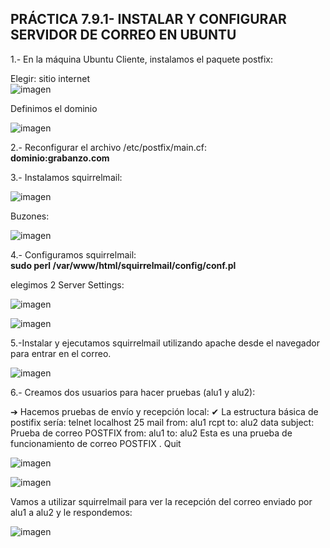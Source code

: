 ## PRÁCTICA 7.9.1- INSTALAR Y CONFIGURAR SERVIDOR DE CORREO EN UBUNTU

1.- En la máquina Ubuntu Cliente, instalamos el paquete postfix:

Elegir: sitio internet  
![imagen](https://github.com/user-attachments/assets/68341f28-5414-4ed7-823f-f50f026c9890)

Definimos el dominio

![imagen](https://github.com/user-attachments/assets/e78f2f10-0f9d-47a2-b7b9-c4edf502ce8c)

2.- Reconfigurar el archivo /etc/postfix/main.cf:  
	**dominio:grabanzo.com**
 
3.- Instalamos  squirrelmail:  

![imagen](https://github.com/user-attachments/assets/b115cecc-4baf-4b88-85d6-0560e6091cd4)

Buzones:  

![imagen](https://github.com/user-attachments/assets/660be721-08c8-4903-b767-b35a15633edf)


4.- Configuramos squirrelmail:  
**sudo perl /var/www/html/squirrelmail/config/conf.pl**

elegimos 2 Server Settings:

![imagen](https://github.com/user-attachments/assets/965d9d8f-0f03-42c2-aa61-8a067bdd3be5)

![imagen](https://github.com/user-attachments/assets/85841d6e-614b-4512-8e7d-464b91dabbe5)

5.-Instalar y ejecutamos squirrelmail utilizando apache desde el navegador para entrar en el correo.

![imagen](https://github.com/user-attachments/assets/10835858-49a2-4bae-b3d6-be05b7315112)

6.- Creamos dos usuarios para hacer pruebas (alu1 y alu2):

➔ Hacemos pruebas de envío y recepción local:
✔ La estructura básica de postifix sería:
telnet localhost 25
mail from: alu1
rcpt to: alu2
data
subject: Prueba de correo POSTFIX
from: alu1
to: alu2
Esta es una prueba de funcionamiento de correo POSTFIX
.
Quit

![imagen](https://github.com/user-attachments/assets/30ea81af-01af-4e98-898d-854d6f21201a)


![imagen](https://github.com/user-attachments/assets/077f09a3-fb89-40fd-a9ba-3bbe6347777b)


Vamos a utilizar squirrelmail para ver la recepción del correo enviado por
alu1 a alu2 y le respondemos:

![imagen](https://github.com/user-attachments/assets/7c31a087-2a96-485b-bef2-75095c7354c3)
